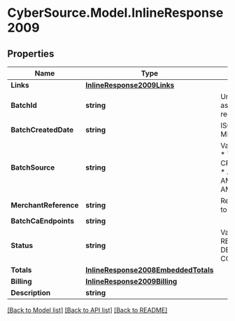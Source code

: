# CyberSource.Model.InlineResponse2009
## Properties

Name | Type | Description | Notes
------------ | ------------- | ------------- | -------------
**Links** | [**InlineResponse2009Links**](InlineResponse2009Links.md) |  | [optional] 
**BatchId** | **string** | Unique identification number assigned to the submitted request. | [optional] 
**BatchCreatedDate** | **string** | ISO-8601 format: yyyy-MM-ddTHH:mm:ssZ | [optional] 
**BatchSource** | **string** | Valid Values:   * SCHEDULER   * TOKEN_API   * CREDIT_CARD_FILE_UPLOAD   * AMEX_REGSITRY   * AMEX_REGISTRY_API   * AMEX_MAINTENANCE  | [optional] 
**MerchantReference** | **string** | Reference used by merchant to identify batch. | [optional] 
**BatchCaEndpoints** | **string** |  | [optional] 
**Status** | **string** | Valid Values:   * REJECTED   * RECEIVED   * VALIDATED   * DECLINED   * PROCESSING   * COMPLETED  | [optional] 
**Totals** | [**InlineResponse2008EmbeddedTotals**](InlineResponse2008EmbeddedTotals.md) |  | [optional] 
**Billing** | [**InlineResponse2009Billing**](InlineResponse2009Billing.md) |  | [optional] 
**Description** | **string** |  | [optional] 

[[Back to Model list]](../README.md#documentation-for-models) [[Back to API list]](../README.md#documentation-for-api-endpoints) [[Back to README]](../README.md)

